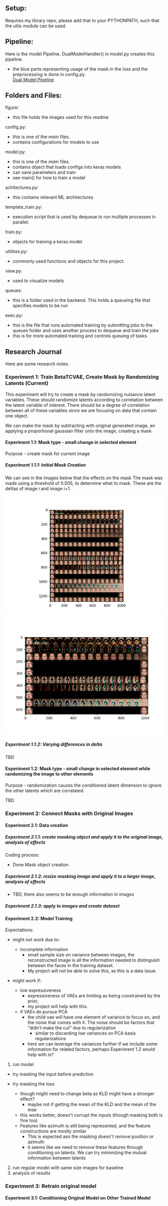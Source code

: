 ## Setup:
Requires my library repo, please add that to your PYTHONPATH, such that the utils module can be used.

## Pipeline:

Here is the model Pipeline. DualModelHandler() in model.py creates this pipeline.
- the blue parts representing usage of the mask in the loss and the preprocessing is done in config.py.  
[Dual Model Pipeline](figures/compvae_pipeline.jpg)

## Folders and Files:
figure:
- this file holds the images used for this readme

config.py:
- this is one of the _main_ files. 
- contains configurations for models to use

model.py:
- this is one of the _main_ files. 
- contains object that loads configs into keras models
- can save parameters and train
- see main() for how to train a model

achitectures.py:
- this contains relevant ML architectures 

template_train.py:
- execution script that is used by dequeue to run multiple processes in parallel.

train.py:
- objects for training a keras model

utilities.py:
- commonly used functions and objects for this project.

view.py:
- used to visualize models

queues:
- this is a folder used in the backend. This holds a queueing file that specifies models to be run

exec.py:
- this is the file that runs automated training by submitting jobs to the queues folder and uses another process to dequeue and train the jobs
- this is for more automated training and controls queuing of tasks.

## Research Journal
Here are some research notes.

### Experiment 1: Train BetaTCVAE, Create Mask by Randomizing Latents (Current)
This experiment will try to create a mask by randomizing nuisance latent variables. These should randomize latents according to correlation between the latent variable of interest.
There should be a degree of correlation between all of these variables since we are focusing on data that contain one object.

We can make the mask by subtracting with original generated image, an applying a proportional gaussian filter onto the image, creating a mask


#### Experiment 1.1: Mask type - small change in selected element
Purpose - create mask for current image

##### Experiment 1.1.1: Initial Mask Creation

We can see in the images below that the effects on the mask The mask was made using a threshold of 0.005, to determine what to mask. These are the deltas of image i and image i+1. 

![intw1](figures/interweaved_mask1.png)
![m1](figures/mask_between_latents1.png)

##### Experiment 1.1.2: Varying differences in delta
TBD

#### Experiment 1.2: Mask type - small change in selected element while randomizing the image to other elements
Purpose - randomization causes the conditioned latent dimension to ignore the other latents which are correlated.

TBD

### Experiment 2: Connect Masks with Original Images
#### Experiment 2.1: Data creation

##### Experiment 2.1.1: create masking object and apply it to the original image, analysis of effects
Coding process:
- Done Mask object creation

##### Experiment 2.1.2: resize masking image and apply it to a larger image, analysis of effects
- TBD, there also seems to be enough information in images

##### Experiment 2.1.3: apply to images and create dataset


#### Experiment 2.2: Model Training
Expectations:
- might not work due to:
	- incomplete information
		- small sample size on variance between images, the reconstructed image is all the information needed to distinguish between the faces in the training dataset.
		- My project will not be able to solve this, as this is a data issue.

- might work if:
	- low expressiveness
		- expressiveness of VAEs are limiting as being constrained by the prior,
		- my project will help with this. 
	- if VAEs do pursue PCA
		- the child vae will have one element of variance to focus on, and the noise that comes with it. The noise should be factors that "didn't make the cut" due to regularization
			- similar to discarding low variances on PCA basis regularizations
		- here we can leverage the variances further if we include some information for related factors, perhaps Experiment 1.2 would help with is?


1. run model
- try masking the input before prediction

- try masking the loss
	- though might need to change beta as KLD might have a stronger effect?
		- maybe not if getting the mean of the KLD and the mean of the mse
	- this works better, doesn't corrupt the inputs (though masking both is fine too)
	- Features like azimuth is still being represented, and the feature constructions are mostly similar
		- This is expected asn the masking doesn't remove position or azimuth
		- it seems like we need to remove these features through conditioning on latents. We can try minimizing the mutual information between latents


2. run regular model with same size images for baseline
3. analysis of results

### Experiment 3: Retrain original model
#### Experiment 3.1: Conditioning Original Model on Other Trained Model
